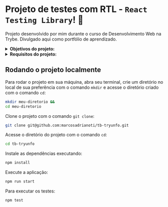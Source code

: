 # Projeto de testes com RTL - `React Testing Library`! :test_tube:
Projeto desenvolvido por mim durante o curso de Desenvolvimento Web na Trybe. Divulgado aqui como portfólio de aprendizado.

<details>
<summary><strong>Objetivos do projeto:</strong></summary>

  * Desenvolver testes para uma aplicação `React` que já está criada e configurada, utilizando `Jest` e a biblioteca `React Testing Library`.
  * Verificar se eu era capaz de:
    * Utilizar os seletores `queries` da `React-Testing-Library` em testes automatizados.
    * Simular eventos com a `React-Testing-Library` em testes automatizados.
    * Testar fluxos lógicos assíncronos com a `React-Testing-Library`.
    * Escrever testes que permitam a refatoração da estrutura dos componentes da aplicação sem necessidade de serem alterados.
    * Testar `inputs`.
</details>
<details>
<summary><strong> Requisitos do projeto:</strong></summary>

  * Teste o componente `<App.js />`.
  * Teste o componente `<About.js />`.
  * Teste o componente `<FavoritePokemon.js />`.
  * Teste o componente `<NotFound.js />`.
  * Teste o componente `<Pokedex.js />`.
  * Teste o componente `<Pokemon.js />`.
  * Teste o componente `<PokemonDetails.js />`.
</details>
  
## Rodando o projeto localmente

Para rodar o projeto em sua máquina, abra seu terminal, crie um diretório no local de sua preferência com o comando `mkdir` e acesse o diretório criado com o comando `cd`:

```bash
mkdir meu-diretorio &&
cd meu-diretorio
```

Clone o projeto com o comando `git clone`:

```bash
git clone git@github.com:marcosadrianoti/tb-tryunfo.git
```

Acesse o diretório do projeto com o comando `cd`:

```bash
cd tb-tryunfo
```

Instale as dependências executando:

```bash
npm install
```

Execute a aplicação:

```bash
npm run start
```

Para executar os testes:

```bash
npm test
``` 
